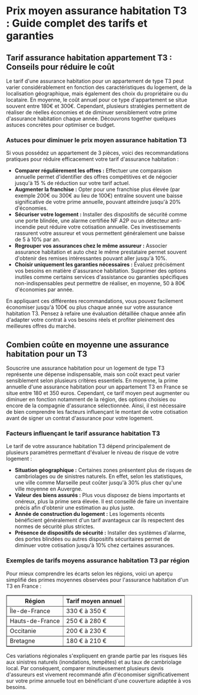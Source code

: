 <h1>Prix moyen assurance habitation T3 : Guide complet des tarifs et garanties</h1>

<h2>Tarif assurance habitation appartement T3 : Conseils pour réduire le coût</h2>

<p>Le tarif d'une assurance habitation pour un appartement de type T3 peut varier considérablement en fonction des caractéristiques du logement, de la localisation géographique, mais également des choix du propriétaire ou du locataire. En moyenne, le coût annuel pour ce type d'appartement se situe souvent entre 180€ et 300€. Cependant, plusieurs stratégies permettent de réaliser de réelles économies et de diminuer sensiblement votre prime d'assurance habitation chaque année. Découvrons together quelques astuces concrètes pour optimiser ce budget.</p>

<h3>Astuces pour diminuer le prix moyen assurance habitation T3</h3>

<p>Si vous possédez un appartement de 3 pièces, voici des recommandations pratiques pour réduire efficacement votre tarif d'assurance habitation :</p>

<ul>
  <li><strong>Comparer régulièrement les offres :</strong> Effectuer une comparaison annuelle permet d'identifier des offres compétitives et de négocier jusqu'à 15 % de réduction sur votre tarif actuel.</li>
  <li><strong>Augmenter la franchise :</strong> Opter pour une franchise plus élevée (par exemple 200€ ou 300€ au lieu de 100€) entraîne souvent une baisse significative de votre prime annuelle, pouvant atteindre jusqu'à 20% d'économies.</li>
  <li><strong>Sécuriser votre logement :</strong> Installer des dispositifs de sécurité comme une porte blindée, une alarme certifiée NF A2P ou un détecteur anti-incendie peut réduire votre cotisation annuelle. Ces investissements rassurent votre assureur et vous permettent généralement une baisse de 5 à 10% par an.</li>
  <li><strong>Regrouper vos assurances chez le même assureur :</strong> Associer assurance habitation et auto chez le même prestataire permet souvent d'obtenir des remises intéressantes pouvant aller jusqu'à 10%.</li>
  <li><strong>Choisir uniquement les garanties nécessaires :</strong> Évaluez précisément vos besoins en matière d'assurance habitation. Supprimer des options inutiles comme certains services d'assistance ou garanties spécifiques non-indispensables peut permettre de réaliser, en moyenne, 50 à 80€ d'économies par année.</li>
</ul>

<p>En appliquant ces différentes recommandations, vous pouvez facilement économiser jusqu'à 100€ ou plus chaque année sur votre assurance habitation T3. Pensez à refaire une évaluation détaillée chaque année afin d'adapter votre contrat à vos besoins réels et profiter pleinement des meilleures offres du marché.</p>
<h2>Combien coûte en moyenne une assurance habitation pour un T3</h2>

<p>Souscrire une assurance habitation pour un logement de type T3 représente une dépense indispensable, mais son coût exact peut varier sensiblement selon plusieurs critères essentiels. En moyenne, la prime annuelle d'une assurance habitation pour un appartement T3 en France se situe entre 180 et 350 euros. Cependant, ce tarif moyen peut augmenter ou diminuer en fonction notamment de la région, des options choisies ou encore de la compagnie d'assurance sélectionnée. Ainsi, il est nécessaire de bien comprendre les facteurs influençant le montant de votre cotisation avant de signer un contrat d'assurance pour votre logement.</p>

<h3>Facteurs influençant le tarif assurance habitation T3</h3>

<p>Le tarif de votre assurance habitation T3 dépend principalement de plusieurs paramètres permettant d'évaluer le niveau de risque de votre logement :</p>

<ul>
  <li><strong>Situation géographique :</strong> Certaines zones présentent plus de risques de cambriolages ou de sinistres naturels. En effet, selon les statistiques, une ville comme Marseille peut coûter jusqu'à 30% plus cher qu'une ville moyenne en Auvergne.</li>
  <li><strong>Valeur des biens assurés :</strong> Plus vous disposez de biens importants et onéreux, plus la prime sera élevée. Il est conseillé de faire un inventaire précis afin d'obtenir une estimation au plus juste.</li>
  <li><strong>Année de construction du logement :</strong> Les logements récents bénéficient généralement d'un tarif avantageux car ils respectent des normes de sécurité plus strictes.</li>
  <li><strong>Présence de dispositifs de sécurité :</strong> Installer des systèmes d'alarme, des portes blindées ou autres dispositifs sécuritaires permet de diminuer votre cotisation jusqu'à 10% chez certaines assurances.</li>
</ul>

<h3>Exemples de tarifs moyens assurance habitation T3 par région</h3>

<p>Pour mieux comprendre les écarts selon les régions, voici un aperçu simplifié des primes moyennes observées pour l'assurance habitation d'un T3 en France :</p>

<table border="1">
  <thead>
    <tr>
      <th>Région</th>
      <th>Tarif moyen annuel</th>
    </tr>
  </thead>
  <tbody>
    <tr>
      <td>Île-de-France</td>
      <td>330 € à 350 €</td>
    </tr>
    <tr>
      <td>Hauts-de-France</td>
      <td>250 € à 280 €</td>
    </tr>
    <tr>
      <td>Occitanie</td>
      <td>200 € à 230 €</td>
    </tr>
    <tr>
      <td>Bretagne</td>
      <td>180 € à 210 €</td>
    </tr>
  </tbody>
</table>

<p>Ces variations régionales s'expliquent en grande partie par les risques liés aux sinistres naturels (inondations, tempêtes) et au taux de cambriolage local. Par conséquent, comparer minutieusement plusieurs devis d'assureurs est vivement recommandé afin d'économiser significativement sur votre prime annuelle tout en bénéficiant d'une couverture adaptée à vos besoins.</p>
